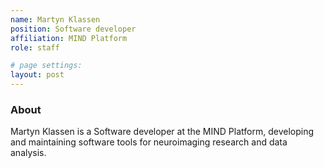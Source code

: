 ```yaml
---
name: Martyn Klassen
position: Software developer
affiliation: MIND Platform
role: staff

# page settings:
layout: post
---
```


### About

Martyn Klassen is a Software developer at the MIND Platform, developing and maintaining software tools for neuroimaging research and data analysis.